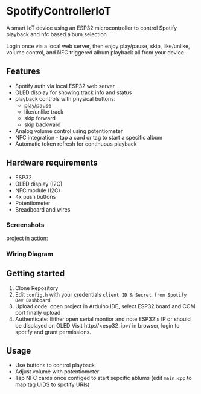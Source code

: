 
# SpotifyControllerIoT
A smart IoT device using an ESP32 microcontroller to control Spotify playback and nfc based album selection

Login once via a local web server, then enjoy play/pause, skip, like/unlike, volume control, and NFC triggered album playback all from your device.

## Features

- Spotify auth via local ESP32 web server
- OLED display for showing track info and status
- playback controls with physical buttons:
	- play/pause
	- like/unlike track
	- skip forward
	- skip backward
- Analog volume control using potentiometer
- NFC integration - tap a card or tag to start a specific album
- Automatic token refresh for continuous playback

## Hardware requirements
- ESP32
- OLED display (I2C)
- NFC module (I2C)
- 4x push buttons
- Potentiometer
- Breadboard and wires

### Screenshots
project in action:


### Wiring Diagram

## Getting started
1) Clone Repository
2) Edit `config.h` with your credentials `client ID & Secret from Spotify Dev Dashboard`
3) Upload code: open project in Arduino IDE, select ESP32 board and COM port finally upload
4) Authenticate: Either open serial montior and note ESP32's IP or should be displayed on OLED
Visit http://<esp32_ip>/ in browser, login to spotify and grant permissions.

## Usage
- Use buttons to control playback
- Adjust volume with potentiometer
- Tap NFC cards once configed to start sepcific ablums (edit `main.cpp` to map tag UIDS to spotify URIs)
